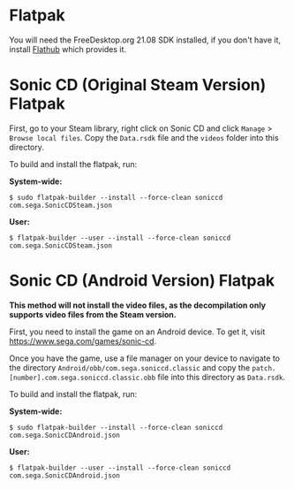 # Flatpak

You will need the FreeDesktop.org 21.08 SDK installed, if you don't have it,
install [Flathub](https://flathub.org/) which provides it.

# Sonic CD (Original Steam Version) Flatpak

First, go to your Steam library, right click on Sonic CD and click `Manage` > `Browse local files`.
Copy the `Data.rsdk` file and the `videos` folder into this directory.

To build and install the flatpak, run:

**System-wide:**
```
$ sudo flatpak-builder --install --force-clean soniccd com.sega.SonicCDSteam.json
```
**User:**
```
$ flatpak-builder --user --install --force-clean soniccd com.sega.SonicCDSteam.json
```

# Sonic CD (Android Version) Flatpak

**This method will not install the video files, as the decompilation
only supports video files from the Steam version.**

First, you need to install the game on an Android device.
To get it, visit https://www.sega.com/games/sonic-cd.

Once you have the game, use a file manager on your device to navigate
to the directory `Android/obb/com.sega.soniccd.classic` and copy the
`patch.[number].com.sega.soniccd.classic.obb` file into this directory as `Data.rsdk`.

To build and install the flatpak, run:

**System-wide:**
```
$ sudo flatpak-builder --install --force-clean soniccd com.sega.SonicCDAndroid.json
```
**User:**
```
$ flatpak-builder --user --install --force-clean soniccd com.sega.SonicCDAndroid.json
```

